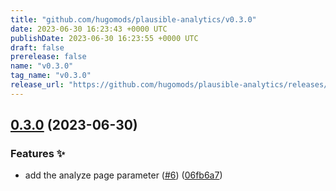 ```yaml
---
title: "github.com/hugomods/plausible-analytics/v0.3.0"
date: 2023-06-30 16:23:43 +0000 UTC
publishDate: 2023-06-30 16:23:55 +0000 UTC
draft: false
prerelease: false
name: "v0.3.0"
tag_name: "v0.3.0"
release_url: "https://github.com/hugomods/plausible-analytics/releases/tag/v0.3.0"
---
```


## [0.3.0](https://github.com/hugomods/plausible-analytics/compare/v0.2.0...v0.3.0) (2023-06-30)


### Features ✨

* add the analyze page parameter ([#6](https://github.com/hugomods/plausible-analytics/issues/6)) ([06fb6a7](https://github.com/hugomods/plausible-analytics/commit/06fb6a73fcac8ffd56da7113e5802b5685ea7e31))
